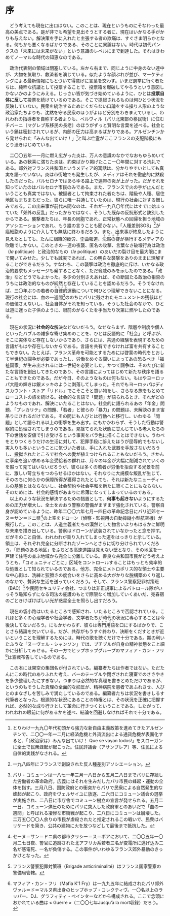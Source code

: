 # 序

　どう考えても現在に出口はない。このことは、現在というものにそなわった最高の美点である。是が非でも希望を見出そうとする者に、現在はいかなる手がかりも与えない。解決策を手に入れたと主張する者の欺瞞は、すぐさま明らかとなる。何もかも悪くなるばかりである、そのことに異論はない。時代は初代パンクスの「未来には未来がない」という意識のレベルにまで到達した。それはきわめてノーマルな時代の知恵なのである。

　政治代表制の領域は閉塞している。左から右まで、同じように中身のない連中が、大物を気取り、救済者を演じている。似たような顔ぶれが並び、マーケティングによる最新情報にもとづいて得意げに言葉を交わす。いまだ選挙に行く者たちは、純粋な抗議として投票することで、投票箱を爆破してやろうという意図しかないかのようにみえる。じっさい皆が気づき始めているように、ひとは**投票自体に反して**投票を続けているのである。そこで提起されるものは何ひとつ状況を反映していない。民衆を統治するためにくだらない口論をする操り人形のような政治家たちよりも、沈黙を守る民衆のほうがよほど分別をわきまえているし、われわれの指導者を自称する者よりも、ベルヴィル〔パリ北東部の移民街〕に住むチバーニ〔マグレブ系移民の長老〕のほうがずっと賢明な言葉を述べる。社会という鍋は密封されているが、内部の圧力は高まるばかりである。アルゼンチンから発せられた「みんな出ていけ！」[^訳注1]と叫ぶ亡霊がここフランスの支配階級にもとり憑きはじめている。

　二〇〇五年一一月に燃え広がった炎は、万人の意識のなかでなおもゆらめいている。あの歓喜に満ちた炎は、約束ばかり掲げたここ一〇年間に対する洗礼である。郊外対フランス共和国というメディア的寓話は、分かりやすいとしても真実を語っていない。炎は市街地でも発生したが、メディアはそれを徹底的に黙殺したのだった。バルセロナではあらゆる路上で連帯の炎が上がった。だがそれを知っていたのはバルセロナ市民のみである。また、フランスで火の手が止んだということも真実ではない。被疑者として拘束された者たちは、階級や人種、居住地区もまちまちだった。彼らに唯一共通していたのは、現行の社会に対する憎しみである。この出来事が前代未聞なのは、それが一九八〇年代にはすでに始まっていた「郊外の反乱」だったからではなく、そうした既存の反抗形式と訣別したからである。襲撃者たちは、年長の同胞であれ、正常状態への回帰を担う地域のアソシエーションであれ、もう誰の言うことも聞かない。「人種差別SOS」[^訳注2]が癌細胞のように介入しても無駄に終わるだろう。また、出来事が終息したように見えたとしても、たんに組織的疲労、歪曲報道、<ruby>沈黙の掟<rp>（</rp><rt>オメルタ</rt><rp>）</rp></ruby>が横行するメディアの吹聴でしかない。このときの一連の夜襲、匿名の攻撃、言葉なき破壊行為は政治（*la* politique）と政治的なもの（*le* politique）のあいだの裂け目を最大限にまで開いてみせた。少しでも誠実であれば、この明白な襲撃をありのままに理解することができるだろう。すなわち、この襲撃は政治を徹底的に斥け、いかなる政治的要求もメッセージも発することなく、ただ脅威のみを示したのである。「政治」などどうでもよかった。多少の分別さえあれば、その断固たる政治の拒否のうちには政治的なものが純然と存在していることを認めるだろう。そうでなければ、三〇年ぶりの若者の<ruby>自律的<rp>（</rp><rt>オトノム</rt><rp>）</rp></ruby>運動について何ひとつ理解できないことになる。現行の社会には、血の一週間[^訳注3]ののちにパリに残されたモニュメントの残骸ほどの価値さえないし、社会自体がそれを知っている。そうした社会のなかで、ひとは道に迷った子供のように、眼前のがらくたを手当たり次第に燃やしたのである。

　現在の状況に**社会的な**解決などないだろう。なぜならまず、階層や制度や個人といったバブルの雑多な寄せ集めのことを、ひとは反語的に「社会」と呼ぶが、そこに実体など存在しないからであり、さらには、共通の経験を表現するための言語がもはや存在しないからである。言語を共有できなければ富を共有することもできない。たとえば、フランス革命を可能とするためには啓蒙の時代をとおして半世紀の闘争が必要であったし、労働をめぐる闘いによってあの恐るべき「福祉国家」が生み出されるには一世紀を必要とした。かつて闘争は、そのたびに新たな言語を創出してきたのであり、その言語によってはじめて新たな秩序を語ることもできたのである。だが今日、そのようなものは何もない。もはやヨーロッパ大陸の輝きは銀メッキのように剥落してしまった。それでもヨーロッパはディスカウント・ストア「リドル」でこそこそと買い物をし、さらなる旅をもとめてローコストの旅を続ける。社会的な言語で「問題」が語られるとき、それがどのようなものであれ、解決にいたることはない。社会的に語られるあの「年金」問題、「プレカリテ」の問題、「若者」と彼らの「暴力」の問題は、未解決のまま宙吊りにされるだけである。その間にも人びとは行動へと移行し、いわゆる「問題」として語られる以上の衝撃を生み出す。にもかかわらず、そうした行動は警察的に処理されてしまうのである。見捨てられた状態に甘んじている老人たちの下の世話を安値で引き受けるという事実をバラ色に描くことはできない。うわべをとりつくろうだけの生活に対して、犯罪手段に訴えたほうが屈辱的でもないし実入りも多いということに気づいた者は、手に入れた武器を手放さないだろうし、投獄されたところで社会への愛が植えつけられることもないだろう。さかんに享楽を追い求める年金受給者の群れは、月々の年金が大幅に削減されていくのを黙って見てはいないだろうが、彼らは多くの若者が労働を拒否する光景を前に、激しい苛立ちをつのらせるほかはない。それなりに大規模な叛乱が生じて、そののちに何らかの保障所得が獲得されたとしても、それは新たなニューディールの基盤とはならないし、社会契約や社会平和を新たに築くことにもならない。そのためには、社会的感情があまりに希薄になってしまっているのである。
　以上のような状況を解決するための措置として、**何事も起きない**ようにするための圧力が増大し、全土をおおう警察の警備がますます強化されている。警察自身が認めているように、昨年二〇〇六年七月一四日の革命記念日にパリ近郊セーヌ＝サン＝ドニ県[^訳注4]の上空をドローン〔偵察・監視用の自動操縦小型航空機〕が飛行した。このことは、人道主義者たちの漠然とした物言いよりもはるかに鮮明な未来を描き出している。警察はドローンが武装されていなかったと念を押す。だがそのこと自体、われわれが乗り入れてしまった道をはっきりと示している。領土は、それぞれ完全に分断されたゾーンへとさらに切り分けられていくだろう。「問題のある地区」をふちどる高速道路は見えない壁となり、その地区を一戸建て住宅の並ぶ地域から完全に分離している。善良な共和国市民がどう考えようとも、「コミュニティごとに」区域をコントロールすることはもっとも効率的な処置として知られているのである。他方、完全にメトロポリス的な領土や主要な中心街は、洗練と狡猾さの度合いをさらに高める大がかりな脱構築のくり返しのなかで、贅沢な生活を送っていくだろう。そして、フランス警察犯罪対策班（BAC）[^訳注5]や民間セキュリティ会社、つまりは非正規軍によるパトロール隊がいっそう恥知らずになる司法の庇護のもとで際限なく増加していくあいだ、売春宿のごときけばけばしい光が惑星全土を照らし出すだろう。

　現在の袋小路はいたるところで感知され、いたるところで否認されている。これほど多くの心理学者や社会学者、文学者たちが時代の状況に専心することは今後決してないだろう。にもかかわらず、彼らは<ruby>専門用語<rp>（</rp><rt>ジャーゴン</rt><rp>）</rp></ruby>を口にするばかりで、ことさら結論を欠いている。だが、共存がもうすぐ終わり、決断をくだすときが近いということを理解するためには、時代の歌を聴くだけで十分である。期の利いたふうな「ヌーヴェル・シャンソン」では、プチブルが自身の精神状態をこと細かに分析してみせる。その一方でヒップホップグループのマフィア・カン・フリ[^訳注6]は宣戦布告しているのである。

　この本には架空の集団名が付されている。編纂者たちは作者ではない。ただたんにこの時代のありふれた考え、バーのテーブルや閉ざされた寝室でのささやきを多少整理したにすぎない。つまりは必然的な真理を書きとめただけであるが、というのもそうした真理の全面的な抑圧が、精神病院を患者であふれさせ、人びとのまなざしを苦しみで満たしているのである。編纂者たちは状況を書きしるす代筆者となった。根源的な状況にあることの特権とは、その状況を正確に把握すれば、必然的な成り行きとして革命に行きつくということである。したがって、われわれの眼前に何があるかを述べ、結論を回避しなければそれで十分である。

[^訳注1]:とりわけ一九九〇年代初頭から強力な新自由主義政策を進めてきたアルゼンチンで、二〇〇一年一二月に経済危機と外貨流出による通貨危機が表面化すると、「（政治家は）みんな出ていけ！ Que se vayan todos!」をスローガンに全土で民衆蜂起が起こった。住民評議会（アサンブレア）等、住民による自律的実践がなされる。

[^訳注2]:一九八四年にフランスで創設された反人種差別アソシエーション。  

[^訳注3]:パリ・コミューンは一八七一年三月一八日から五月二八日までパリに存続した労働者の革命政府。広義にはそれを生みだしたパリ市民の蜂起・運動の全体を指す。三月八日、国防政府との衝突からパリで民衆による自然発生的な蜂起が起こり、政府をヴェルサイユに放逐、二六日にコミューン議会の選挙が実施され、二八日に市庁舎でコミューン樹立の宣言が発せられる。五月二一日、コミューン弾圧のためにパリに突入した政府軍とのあいだで「血の一週間」と呼ばれる凄惨な市街戦が起こり、二八日にコミューンは崩壊した。二万五〇〇〇人余りの市民が虐殺されたと推定されるこの戦いで、民衆はバリケードを築き、公共の建物に火を放つなどして最後まで抵抗した。

[^訳注4]: セーヌ＝サン＝ドニ県の都市クリシー＝ス＝ボアにおいて、二〇〇五年一〇月二七日夜、警官に追跡された北アフリカ系若者三名が変電所に逃げ込み二名が感電死、一名が負傷する。この事件がいわゆるフランス郊外暴動のきっかけとなった。

[^訳注5]:フランス警察犯罪対策班（Brigade anticriminalité）はフランス国家警察の警備局管轄。

[^訳注6]:マフィア・カン・フリ（Mafia K’1 Fry）は一九九五年に結成されたパリ郊外ヴァル＝ド＝マルヌ県出身のヒップホップ・コレクティヴ。一〇名以上のラッパー、DJ、グラフィティ・ぺインターなどから構成される。ここで念頭におかれている曲は « Guerre »（二〇〇七年Jusqu’à la mort収録）だろう。

